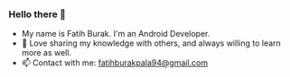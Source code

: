### Hello there 👋

- My name is Fatih Burak. I'm an Android Developer.
- 🌟 Love sharing my knowledge with others, and always willing to learn more as well.
- 📫 Contact with me: fatihburakpala94@gmail.com
